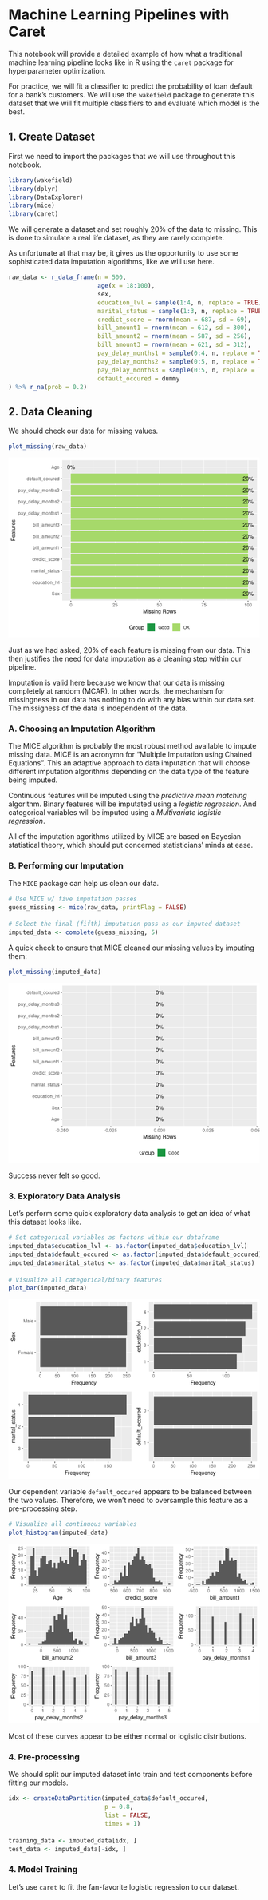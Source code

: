 Machine Learning Pipelines with Caret
================

This notebook will provide a detailed example of how what a traditional
machine learning pipeline looks like in R using the `caret` package for
hyperparameter optimization.

For practice, we will fit a classifier to predict the probability of
loan default for a bank’s customers. We will use the `wakefield` package
to generate this dataset that we will fit multiple classifiers to and
evaluate which model is the best.

## 1\. Create Dataset

First we need to import the packages that we will use throughout this
notebook.

``` r
library(wakefield)
library(dplyr)
library(DataExplorer)
library(mice)
library(caret)
```

We will generate a dataset and set roughly 20% of the data to missing.
This is done to simulate a real life dataset, as they are rarely
complete.

As unfortunate at that may be, it gives us the opportunity to use some
sophisticated data imputation algorithms, like we will use here.

``` r
raw_data <- r_data_frame(n = 500,
                         age(x = 18:100),
                         sex,
                         education_lvl = sample(1:4, n, replace = TRUE),
                         marital_status = sample(1:3, n, replace = TRUE),
                         credict_score = rnorm(mean = 687, sd = 69),
                         bill_amount1 = rnorm(mean = 612, sd = 300),
                         bill_amount2 = rnorm(mean = 587, sd = 256),
                         bill_amount3 = rnorm(mean = 621, sd = 312),
                         pay_delay_months1 = sample(0:4, n, replace = TRUE),
                         pay_delay_months2 = sample(0:5, n, replace = TRUE),
                         pay_delay_months3 = sample(0:5, n, replace = TRUE),
                         default_occured = dummy
) %>% r_na(prob = 0.2)
```

## 2\. Data Cleaning

We should check our data for missing
values.

``` r
plot_missing(raw_data)
```

![](ML-categorical-classifier_files/figure-gfm/unnamed-chunk-4-1.png)<!-- -->

Just as we had asked, 20% of each feature is missing from our data. This
then justifies the need for data imputation as a cleaning step within
our pipeline.

Imputation is valid here because we know that our data is missing
completely at random (MCAR). In other words, the mechanism for
missingness in our data has nothing to do with any bias within our data
set. The missigness of the data is independent of the data.

### A. Choosing an Imputation Algorithm

The MICE algorithm is probably the most robust method available to
impute missing data. MICE is an acronymn for “Multiple Imputation using
Chained Equations”. This an adaptive approach to data imputation that
will choose different imputation algorithms depending on the data type
of the feature being imputed.

Continuous features will be imputed using the *predictive mean matching*
algorithm. Binary features will be imputated using a *logistic
regression*. And categorical variables will be imputed using a
*Multivariate logistic regression*.

All of the imputation agorithms utilized by MICE are based on Bayesian
statistical theory, which should put concerned statisticians’ minds at
ease.

### B. Performing our Imputation

The `MICE` package can help us clean our data.

``` r
# Use MICE w/ five imputation passes
guess_missing <- mice(raw_data, printFlag = FALSE)

# Select the final (fifth) imputation pass as our imputed dataset
imputed_data <- complete(guess_missing, 5)
```

A quick check to ensure that MICE cleaned our missing values by imputing
them:

``` r
plot_missing(imputed_data)
```

![](ML-categorical-classifier_files/figure-gfm/unnamed-chunk-6-1.png)<!-- -->

Success never felt so good.

### 3\. Exploratory Data Analysis

Let’s perform some quick exploratory data analysis to get an idea of
what this dataset looks like.

``` r
# Set categorical variables as factors within our dataframe
imputed_data$education_lvl <- as.factor(imputed_data$education_lvl)
imputed_data$default_occured <- as.factor(imputed_data$default_occured)
imputed_data$marital_status <- as.factor(imputed_data$marital_status)

# Visualize all categorical/binary features
plot_bar(imputed_data)
```

![](ML-categorical-classifier_files/figure-gfm/unnamed-chunk-7-1.png)<!-- -->

Our dependent variable `default_occured` appears to be balanced between
the two values. Therefore, we won’t need to oversample this feature as a
pre-processing step.

``` r
# Visualize all continuous variables
plot_histogram(imputed_data)
```

![](ML-categorical-classifier_files/figure-gfm/unnamed-chunk-8-1.png)<!-- -->

Most of these curves appear to be either normal or logistic
distributions.

### 4\. Pre-processing

We should split our imputed dataset into train and test components
before fitting our models.

``` r
idx <- createDataPartition(imputed_data$default_occured, 
                           p = 0.8, 
                           list = FALSE, 
                           times = 1)

training_data <- imputed_data[idx, ]
test_data <- imputed_data[-idx, ]
```

### 4\. Model Training

Let’s use `caret` to fit the fan-favorite logistic regression to our
dataset.
